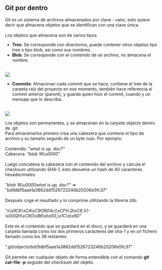 <h2>Git por dentro</h2>

Git es un sistema de archivos almacenados por clave - valor, esto quiere decir que almacena objetos que se identifican con una clave única.
<br><br>
Los objetos que almacena son de varios tipos:

- <b>Tree</b>: Se corresponde con directorios, puede contener otros objetos tipo tree o tipo blob, asi como sus nombres.
- <b>Blob</b>: Se corresponde con el contenido de un archivo, no almacena el nombre.
<br>
<img src="https://git-scm.com/book/en/v2/images/data-model-1.png">
<br>

- <b>Commits</b>: Almacenan cada commit que se hace, contiene el tree de la carpeta raíz del proyecto en ese momento, también hace referencia al commit anterior (parent), y guarda quien hizo el commit, cuando y un mensaje que lo describa.

<br>
<img src="https://git-scm.com/book/en/v2/images/data-model-3.png">
<br>

Los objetos son permanentes, y se almacenan en la carpete objects dentro de .git. <br>
Para almacenarlos primero crea una cabezera que contiene el tipo de archivo y su tamaño seguido de un byte nulo. Por ejemplo:<br><br>
Contenido: <i>"what is up, doc?"</i>
<br>
Cabecera: <i>"blob 16\u0000"</i>
<br><br>
Luego concatena la cabezera con el contenido del archivo y calcula el checksum utilizando SHA-1, esto devuelve un hash de 40 caracteres hexadecimales.<br><br>
<i>"blob 16\u0000what is up, doc?"</i> => "bd9dbf5aae1a3862dd1526723246b20206e5fc37"
<br><br>
Después coge el resultado y lo comprime utilizando la librería zlib:<br><br>
<i>"x\x9CK\xCA\xC9OR04c(\xCFH,Q\xC8,V(-\xD0QH\xC9O\xB6\a\x00_\x1C\a\x9D"</i>
<br><br>
Este es el contenido que se guardará en el disco, y se guardará en una carpeta llamada como los dos primeros caracteres del sha-1 y en un fichero llamado como los 38 restantes:<br><br>
".git/objects/bd/9dbf5aae1a3862dd1526723246b20206e5fc37"
<br><br>
Git permite ver cualquier objeto de forma entendible con el comando <b>git cat-file -p</b> seguido del checksum del objeto.





